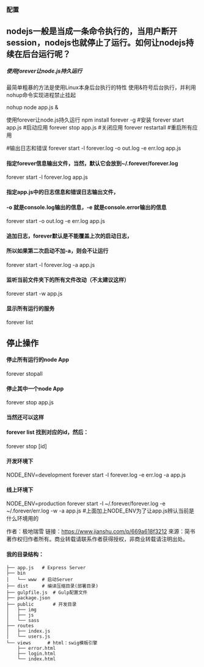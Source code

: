 ### 配置

## nodejs一般是当成一条命令执行的，当用户断开session，nodejs也就停止了运行。如何让nodejs持续在后台运行呢？
##### 使用forever让node.js持久运行
最简单粗暴的方法是使用Linux本身后台执行的特性
使用&符号后台执行，并利用nohup命令实现进程禁止挂起

nohup node app.js &

使用forever让node.js持久运行
npm install forever -g   #安装
forever start app.js  #启动应用
forever stop app.js  #关闭应用
forever restartall  #重启所有应用

#输出日志和错误
forever start -l forever.log -o out.log -e err.log app.js   

#### 指定forever信息输出文件，当然，默认它会放到~/.forever/forever.log
forever start -l forever.log app.js  

#### 指定app.js中的日志信息和错误日志输出文件，  
#### -o 就是console.log输出的信息，-e 就是console.error输出的信息
forever start -o out.log -e err.log app.js 

#### 追加日志，forever默认是不能覆盖上次的启动日志，  
#### 所以如果第二次启动不加-a，则会不让运行  
forever start -l forever.log -a app.js

#### 监听当前文件夹下的所有文件改动（不太建议这样）  
forever start -w app.js  

#### 显示所有运行的服务 
forever list  

## 停止操作

#### 停止所有运行的node App  
forever stopall  
  
#### 停止其中一个node App  
forever stop app.js  

#### 当然还可以这样  
#### forever list 找到对应的id，然后：  
forever stop [id]

#### 开发环境下  
NODE_ENV=development forever start -l forever.log -e err.log -a app.js  
#### 线上环境下  
NODE_ENV=production forever start -l ~/.forever/forever.log -e ~/.forever/err.log -w -a app.js
#上面加上NODE_ENV为了让app.js辨认当前是什么环境用的

作者：极地瑞雪
链接：https://www.jianshu.com/p/669a618f3212
來源：简书
著作权归作者所有。商业转载请联系作者获得授权，非商业转载请注明出处。

#### 我的目录结构：
```
├── app.js   # Express Server
├── bin
│   └── www  # 启动Server
├── dist     # 编译压缩目录(部署目录)
├── gulpfile.js  # Gulp配置文件
├── package.json
├── public       # 开发目录
│   ├── img
│   ├── js
│   └── sass
├── routes
│   ├── index.js
│   └── users.js
└── views      # html：swig模板引擎
    ├── error.html
    ├── login.html
    └── index.html
```


